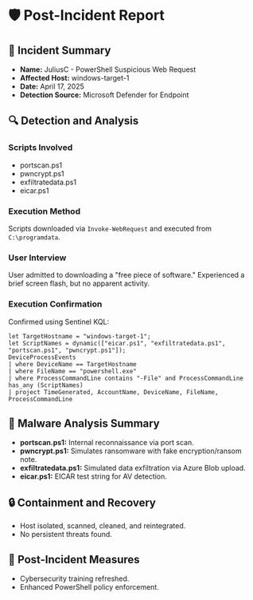 # 🛡️ Post-Incident Report

## 📌 Incident Summary

- **Name:** JuliusC - PowerShell Suspicious Web Request
- **Affected Host:** windows-target-1
- **Date:** April 17, 2025
- **Detection Source:** Microsoft Defender for Endpoint

## 🔍 Detection and Analysis

### Scripts Involved

- portscan.ps1
- pwncrypt.ps1
- exfiltratedata.ps1
- eicar.ps1

### Execution Method

Scripts downloaded via `Invoke-WebRequest` and executed from `C:\programdata`.

### User Interview

User admitted to downloading a "free piece of software." Experienced a brief screen flash, but no apparent activity.

### Execution Confirmation

Confirmed using Sentinel KQL:

```kql
let TargetHostname = "windows-target-1";
let ScriptNames = dynamic(["eicar.ps1", "exfiltratedata.ps1", "portscan.ps1", "pwncrypt.ps1"]);
DeviceProcessEvents
| where DeviceName == TargetHostname
| where FileName == "powershell.exe"
| where ProcessCommandLine contains "-File" and ProcessCommandLine has_any (ScriptNames)
| project TimeGenerated, AccountName, DeviceName, FileName, ProcessCommandLine
```

## 🧪 Malware Analysis Summary

- **portscan.ps1:** Internal reconnaissance via port scan.
- **pwncrypt.ps1:** Simulates ransomware with fake encryption/ransom note.
- **exfiltratedata.ps1:** Simulated data exfiltration via Azure Blob upload.
- **eicar.ps1:** EICAR test string for AV detection.

## 🔒 Containment and Recovery

- Host isolated, scanned, cleaned, and reintegrated.
- No persistent threats found.

## 📘 Post-Incident Measures

- Cybersecurity training refreshed.
- Enhanced PowerShell policy enforcement.
